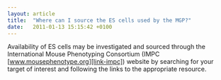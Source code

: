 ```yaml
---
layout: article
title:  "Where can I source the ES cells used by the MGP?"
date:   2011-01-13 15:15:42 +0100
---
```


Availability of ES cells may be investigated and sourced through the International Mouse Phenotyping Consortium (IMPC [www.mousephenotype.org][link-impc]) website by searching for your target of interest and following the links to the appropriate resource.

[link-impc]: 'http://www.mousephenotype.org/data/search/allele2?kw=*&fq=(es_cell_available:"true")'